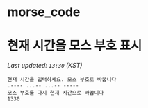 # morse_code
# 현재 시간을 모스 부호 표시
<!-- MORSE_TIME_START -->
_Last updated: `13:30` (KST)_

```
현재 시간을 입력하세요. 모스 부호로 바꿉니다
.---- ...-- ...-- -----
모스 부호를 다시 현재 시간으로 바꿉니다
1330
```
<!-- MORSE_TIME_END -->
